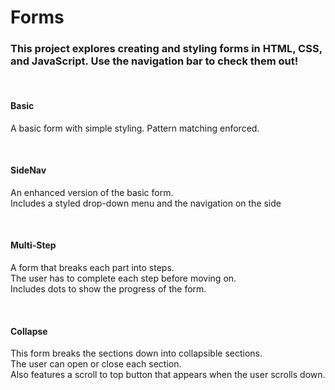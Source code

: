 # Forms

<h3>This project explores creating and styling forms in HTML, CSS, and JavaScript. Use the navigation bar to check them out!</h3><br>

<h4>Basic</h4>
	<p>A basic form with simple styling. Pattern matching enforced.</p><br>
			
<h4>SideNav</h4>
	<p>An enhanced version of the basic form. <br>Includes a styled drop-down menu and the navigation on the side</p><br>

<h4>Multi-Step</h4>
	<p>A form that breaks each part into steps. <br>The user has to complete each step before moving on. <br>Includes dots to show the progress of the form.</p><br>
			
<h4>Collapse</h4>
	<p>This form breaks the sections down into collapsible sections. <br>The user can open or close each section. <br>Also features a scroll to top button that appears when the user scrolls down.</p>